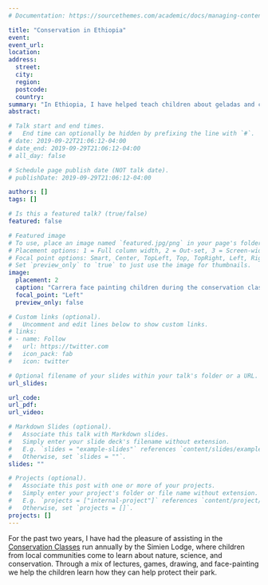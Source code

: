 ```yaml
---
# Documentation: https://sourcethemes.com/academic/docs/managing-content/

title: "Conservation in Ethiopia"
event:
event_url:
location:
address:
  street:
  city:
  region:
  postcode:
  country:
summary: "In Ethiopia, I have helped teach children about geladas and conservation at the annual Conservation Classes run by the Simien Lodge"
abstract:

# Talk start and end times.
#   End time can optionally be hidden by prefixing the line with `#`.
# date: 2019-09-22T21:06:12-04:00
# date_end: 2019-09-29T21:06:12-04:00
# all_day: false

# Schedule page publish date (NOT talk date).
# publishDate: 2019-09-29T21:06:12-04:00

authors: []
tags: []

# Is this a featured talk? (true/false)
featured: false

# Featured image
# To use, place an image named `featured.jpg/png` in your page's folder.
# Placement options: 1 = Full column width, 2 = Out-set, 3 = Screen-width
# Focal point options: Smart, Center, TopLeft, Top, TopRight, Left, Right, BottomLeft, Bottom, BottomRight
# Set `preview_only` to `true` to just use the image for thumbnails.
image:
  placement: 2
  caption: "Carrera face painting children during the conservation classes at the Simien Lodge, February 2019"
  focal_point: "Left"
  preview_only: false

# Custom links (optional).
#   Uncomment and edit lines below to show custom links.
# links:
# - name: Follow
#   url: https://twitter.com
#   icon_pack: fab
#   icon: twitter

# Optional filename of your slides within your talk's folder or a URL.
url_slides:

url_code:
url_pdf:
url_video:

# Markdown Slides (optional).
#   Associate this talk with Markdown slides.
#   Simply enter your slide deck's filename without extension.
#   E.g. `slides = "example-slides"` references `content/slides/example-slides.md`.
#   Otherwise, set `slides = ""`.
slides: ""

# Projects (optional).
#   Associate this post with one or more of your projects.
#   Simply enter your project's folder or file name without extension.
#   E.g. `projects = ["internal-project"]` references `content/project/deep-learning/index.md`.
#   Otherwise, set `projects = []`.
projects: []
---
```


For the past two years, I have had the pleasure of assisting in the <a href="http://www.simiens.com/index.php/videos/details/conservation-classes-at-simien-lodge" target="_blank">Conservation Classes</a> run annually by the Simien Lodge, where children from local communities come to learn about nature, science, and conservation. Through a mix of lectures, games, drawing, and face-painting we help the children learn how they can help protect their park.